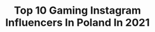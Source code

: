 ---
title: Top 10 Gaming Instagram Influencers In Poland In 2021
description: >-
  Find top gaming Instagram influencers in Poland in 2021. Most popular hashtags: #gaming #gamer #polishgirl #gamergirl.
platform: Instagram
hits: 40
text_top: See the most popular Instagram profiles on inBeat.
text_bottom: Our platform holds 40 Instagram influencers like this in Poland for you to collaborate.
profiles:
  - username: "yukeshiro"
    fullname: >-
      Yuke ~ 💖
    bio: >-
      💗 Cosplayer from Poland 🇵🇱 💗 24 yo ✨ 💗 Likes: Shuten 👹, 🇯🇵, かわいい, legs, aesthetic, gaming, cats 🐈 💗 FP: www.fb.com/yukeshiro 💗 contact@yukeshiro.com ✨
    location: "Poland"
    followers: 45498
    engagement: 472
    commentsToLikes: 0.018345
    id: ck134ppxqxlsb0i19dtooys4o
    verified: false
    hashtags: "#vanillacosplay, #coser, #yukelegs, #nierautomata"
  - username: "furlan.ago"
    fullname: >-
      Damian Kisłowski
    bio: >-
      https://www.empik.com/esport-insiderski-przewodnik-po-swiecie-gamingu-chaloner-paul,p1249663616,ksiazka-p
    location: "Poland"
    followers: 8012
    engagement: 760
    commentsToLikes: 0.008929
    id: ck15qz8h75cbi0i1903sw2x02
    verified: false
    hashtags: "#me, #razer, #love, #dog"
  - username: "vexe_gaming"
    fullname: >-
      Arth Trivedi
    bio: >-
      Esports Athlete #3 SA PMPL Finals #3 SA PMCO SA PMPL #2 Top Fragger
    location: "Poland"
    followers: 83199
    engagement: 1396
    commentsToLikes: 0.010172
    id: ck9whtsmhzfz40j78d4q5w0o4
    verified: false
    hashtags: "#vexesexy"
  - username: "lalagrawgry"
    fullname: >-
      Angelika | PL | #GAMER
    bio: >-
      Well, I'm a gamer and I love pizza △ ○☓ □ PSN AngieXCM | #RDR2 lover #gamergirl #games #ps4 #marvel
    location: "Poland"
    followers: 5888
    engagement: 2356
    commentsToLikes: 0.045023
    id: ck6tkzv0n5pvx0j711xbcr4nr
    verified: false
    hashtags: "#ps4, #games, #gamertalk, #gameready"
  - username: "bloodcurdling__"
    fullname: >-
      Marzena
    bio: >-
      popvinyl.pl ➡️ BLOOD przy zamówieniu 😏 #gamergirl ✌🏻🎮 PSN: bloodcurdling94 📩 bloodcurdling94@gmail.com #funkopop collector 🙋🏼
    location: "Poland"
    followers: 5222
    engagement: 936
    commentsToLikes: 0.159587
    id: ck0vzne939yrf0i19ksw30ydf
    verified: false
    hashtags: "#popvinyl, #handmade, #diy, #playstation"
  - username: "_veneea"
    fullname: >-
      Veneea
    bio: >-
      Streamer • Gamer • Host • Presenter 🎮🎧 Kraków 🍉 facebook.com/veneeatv 🍉 discord.gg/veneea 🍉 colab: veneeax@gmail.com #veneea 🐩@ahri_maltese
    location: "Poland"
    followers: 14698
    engagement: 595
    commentsToLikes: 0.040875
    id: ck8t1vnldx7tq0j782mvf7aqn
    verified: false
    hashtags: "#twitch, #amongus, #woman, #amongusgame"
  - username: "donpago"
    fullname: >-
      Mateusz Pągowski
    bio: >-
      facebook.com/donpago
    location: "Poland"
    followers: 108046
    engagement: 1514
    commentsToLikes: 0.005197
    id: ck6tpaa6fip1z0j711uppanfe
    verified: false
    hashtags: "#knut, #pro, #csgo, #streamer"
  - username: "ziemniak.tv"
    fullname: >-
      Ziemniak
    bio: >-
      
    location: "Poland"
    followers: 101969
    engagement: 711
    commentsToLikes: 0.005155
    id: ck6tpa9ukip0a0j710scbwexb
    verified: false
    hashtags: "#rgb, #gaming, #innowacyjnama, #led"
  - username: "max.aigary"
    fullname: >-
      Aigary
    bio: >-
      CEO of: Aigary 90,000+ YT GASTRO Kanał 4,500+ YT GAMER / STREAMER 🎮🎬🎥 Nowy kanał:
    location: "Poland"
    followers: 9636
    engagement: 940
    commentsToLikes: 0.070608
    id: ckap06tscoztk0i785g6o14ae
    verified: false
    hashtags: "#pictureoftheday, #likezalike, #ekipa, #jesien"
  - username: "urqueeentv"
    fullname: >-
      UrQueeentv
    bio: >-
      Film z wjazdu na chatę
    location: "Poland"
    followers: 21491
    engagement: 884
    commentsToLikes: 0.018899
    id: ckap2l11ezar90i78f8lpp4a0
    verified: false
    hashtags: "#rgb, #polishgirl, #streamer, #photooftheday"
---